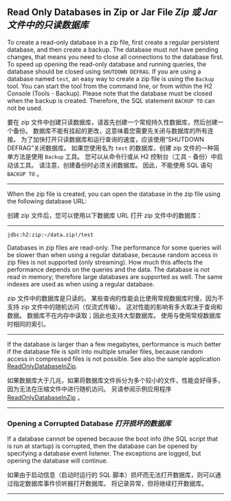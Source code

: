 ## Read Only Databases in Zip or Jar File *Zip 或 Jar 文件中的只读数据库*

To create a read-only database in a zip file, first create a regular persistent database, and then create a backup.
The database must not have pending changes, that means you need to close all connections to the database first.
To speed up opening the read-only database and running queries, the database should be closed using `SHUTDOWN DEFRAG`.
If you are using a database named `test`, an easy way to create a zip file is using the `Backup` tool.
You can start the tool from the command line, or from within the H2 Console (Tools - Backup).
Please note that the database must be closed when the backup is created.
Therefore, the SQL statement `BACKUP TO` can not be used.


要在 zip 文件中创建只读数据库，请首先创建一个常规持久性数据库，然后创建一个备份。
数据库不能有挂起的更改，这意味着您需要先关闭与数据库的所有连接。
为了加快打开只读数据库和运行查询的速度，应该使用“SHUTDOWN DEFRAG”关闭数据库。
如果您使用名为 `test` 的数据库，创建 zip 文件的一种简单方法是使用 `Backup` 工具。
您可以从命令行或从 H2 控制台（工具 - 备份）中启动该工具。
请注意，创建备份时必须关闭数据库。
因此，不能使用 SQL 语句 `BACKUP TO` 。

---

When the zip file is created, you can open the database in the zip file using the following database URL:


创建 zip 文件后，您可以使用以下数据库 URL 打开 zip 文件中的数据库：

---

`jdbc:h2:zip:~/data.zip!/test`

Databases in zip files are read-only.
The performance for some queries will be slower than when using a regular database, because random access in zip files is not supported (only streaming).
How much this affects the performance depends on the queries and the data.
The database is not read in memory; therefore large databases are supported as well.
The same indexes are used as when using a regular database.


zip 文件中的数据库是只读的。
某些查询的性能会比使用常规数据库时慢，因为不支持 zip 文件中的随机访问（仅流式传输）。
这对性能的影响有多大取决于查询和数据。
数据库不在内存中读取；因此也支持大型数据库。
使用与使用常规数据库时相同的索引。

---

If the database is larger than a few megabytes, performance is much better if the database file is split into multiple smaller files, because random access in compressed files is not possible.
See also the sample application [ReadOnlyDatabaseInZip]().


如果数据库大于几兆，如果将数据库文件拆分为多个较小的文件，性能会好得多，因为无法在压缩文件中进行随机访问。
另请参阅示例应用程序 [ReadOnlyDatabaseInZip]() 。

---

### Opening a Corrupted Database *打开损坏的数据库*

If a database cannot be opened because the boot info (the SQL script that is run at startup) is corrupted, then the database can be opened by specifying a database event listener.
The exceptions are logged, but opening the database will continue.


如果由于启动信息（启动时运行的 SQL 脚本）损坏而无法打开数据库，则可以通过指定数据库事件侦听器打开数据库。
将记录异常，但将继续打开数据库。

---
